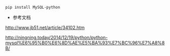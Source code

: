  
 ```
 pip install MySQL-python
 ```
 
 + 参考文档
 
 http://www.jb51.net/article/34102.htm
 
 http://ningning.today/2014/12/19/python/python-mysql%E6%95%B0%E6%8D%AE%E5%BA%93%E7%BC%96%E7%A8%8B/